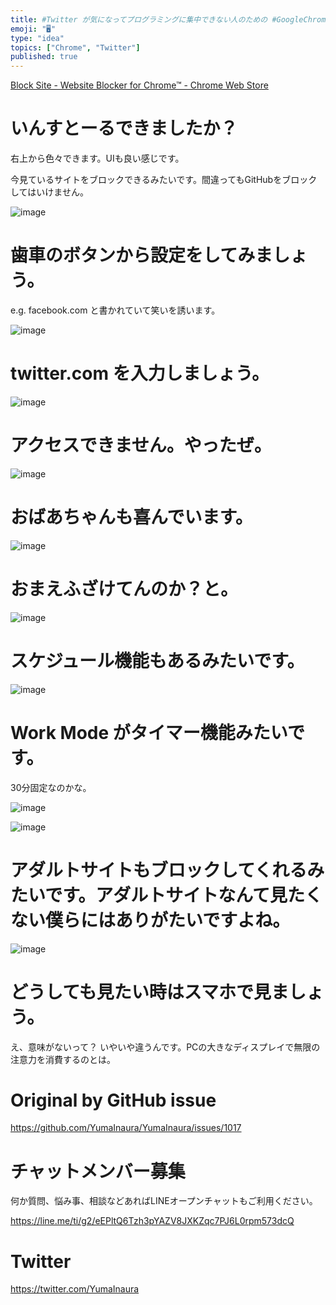 ```yaml
---
title: #Twitter が気になってプログラミングに集中できない人のための #GoogleChrome 拡張
emoji: "🖥"
type: "idea"
topics: ["Chrome", "Twitter"]
published: true
---
```


[Block Site - Website Blocker for Chrome™ - Chrome Web Store](https://chrome.google.com/webstore/detail/block-site-website-blocke/eiimnmioipafcokbfikbljfdeojpcgbh/)

# いんすとーるできましたか？

右上から色々できます。UIも良い感じです。

今見ているサイトをブロックできるみたいです。間違ってもGitHubをブロックしてはいけません。

![image](https://user-images.githubusercontent.com/13635059/55295889-6843ce80-544d-11e9-93ce-b466fbce9fee.png)

# 歯車のボタンから設定をしてみましょう。

e.g. facebook.com  と書かれていて笑いを誘います。

![image](https://user-images.githubusercontent.com/13635059/55295754-cff91a00-544b-11e9-8cba-44eec82f410b.png)

# twitter.com を入力しましょう。

![image](https://user-images.githubusercontent.com/13635059/55295755-d1c2dd80-544b-11e9-9eb1-f5ef6243fa3f.png)

# アクセスできません。やったぜ。

![image](https://user-images.githubusercontent.com/13635059/55295756-d2f40a80-544b-11e9-842e-3bdab3cad7a7.png)

# おばあちゃんも喜んでいます。

![image](https://user-images.githubusercontent.com/13635059/55295830-b86e6100-544c-11e9-82ed-a8a3646ae576.png)

# おまえふざけてんのか？と。

![image](https://user-images.githubusercontent.com/13635059/55295878-41859800-544d-11e9-8629-5c6e0a4e345c.png)

# スケジュール機能もあるみたいです。

![image](https://user-images.githubusercontent.com/13635059/55295788-3f6f0980-544c-11e9-9963-94799feca02a.png)

# Work Mode がタイマー機能みたいです。

30分固定なのかな。

![image](https://user-images.githubusercontent.com/13635059/55295781-29614900-544c-11e9-825f-3c48759083c7.png)

![image](https://user-images.githubusercontent.com/13635059/55295852-f4092b00-544c-11e9-8b2e-658a8d0fc22e.png)

# アダルトサイトもブロックしてくれるみたいです。アダルトサイトなんて見たくない僕らにはありがたいですよね。

![image](https://user-images.githubusercontent.com/13635059/55295792-4bf36200-544c-11e9-8c5a-4854b335c02b.png)

# どうしても見たい時はスマホで見ましょう。

え、意味がないって？ いやいや違うんです。PCの大きなディスプレイで無限の注意力を消費するのとは。



# Original by GitHub issue

https://github.com/YumaInaura/YumaInaura/issues/1017








<!-- Update From Qiita API -->

# チャットメンバー募集


何か質問、悩み事、相談などあればLINEオープンチャットもご利用ください。

https://line.me/ti/g2/eEPltQ6Tzh3pYAZV8JXKZqc7PJ6L0rpm573dcQ





# Twitter


https://twitter.com/YumaInaura


<!-- Update From Qiita API -->


